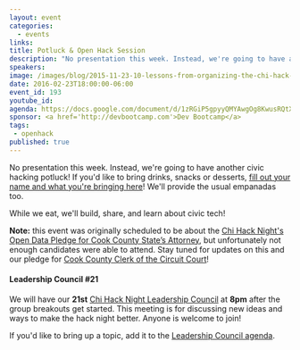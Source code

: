 ```yaml
---
layout: event
categories: 
  - events
links:
title: Potluck & Open Hack Session
description: "No presentation this week. Instead, we're going to have another civic hacking potluck! If you'd like, please bring drinks, snacks or desserts! We'll provide the usual empanadas too. While we eat, we'll build, share, and learn about civic tech!"
speakers:
image: /images/blog/2015-11-23-10-lessons-from-organizing-the-chi-hack-night/img8.jpg
date: 2016-02-23T18:00:00-06:00
event_id: 193
youtube_id: 
agenda: https://docs.google.com/document/d/1zRGiP5gpyyQMYAwgOg8KwusRQtXpklMmcjxOoW6jDRk/edit#
sponsor: <a href='http://devbootcamp.com'>Dev Bootcamp</a>
tags: 
 - openhack
published: true
---
```


No presentation this week. Instead, we're going to have another civic hacking potluck! If you'd like to bring drinks, snacks or desserts, [fill out your name and what you're bringing here](https://docs.google.com/spreadsheets/d/1HnuXSSqujGn6FGiIXrJdFZ1RfZmJeHJo8KW__ymOBHQ/edit#gid=0)! We'll provide the usual empanadas too.

While we eat, we'll build, share, and learn about civic tech!

**Note:** this event was originally scheduled to be about the [Chi Hack Night's Open Data Pledge for Cook County State’s Attorney](/blog/2016/02/12/chi-hack-nights-open-data-pledge-for-cook-county-states-attorney.html), but unfortunately not enough candidates were able to attend. Stay tuned for updates on this and our pledge for [Cook County Clerk of the Circuit Court](/blog/2016/02/16/chi-hack-nights-open-data-pledge-for-cook-county-clerk-of-the-circuit-court.html)!

#### Leadership Council #21

We will have our **21st** [Chi Hack Night Leadership Council](http://chihacknight.org/leadership-council.html) at **8pm** after the group breakouts get started. This meeting is for discussing new ideas and ways to make the hack night better. Anyone is welcome to join! 

If you'd like to bring up a topic, add it to the [Leadership Council agenda](https://docs.google.com/document/d/117RqcXODfx3eSz-uOWUQ2C73Q4ILnoUdF_V646EL0Mw/edit#).